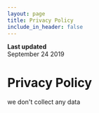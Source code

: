 ```yaml
---
layout: page
title: Privacy Policy
include_in_header: false
---
```


**Last updated**  
September 24 2019

# Privacy Policy
we don't collect any data